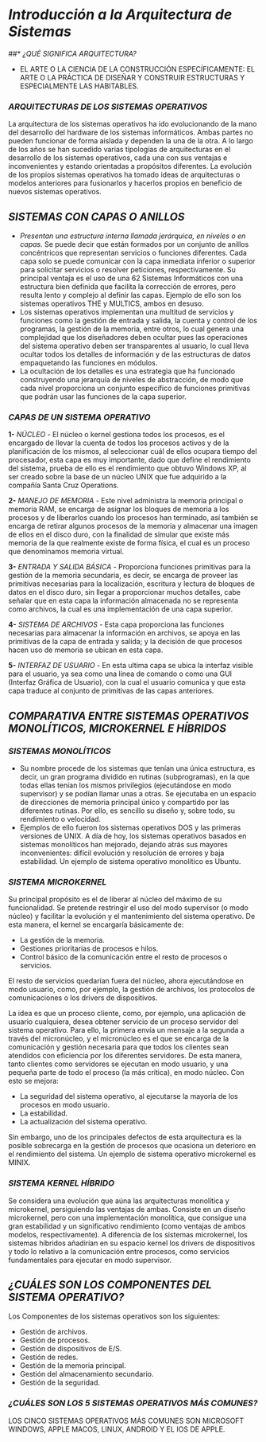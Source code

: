 # ***Introducción a la Arquitectura de Sistemas***

##* *​¿QUÉ SIGNIFICA ARQUITECTURA?*
  - EL ARTE O LA CIENCIA DE LA CONSTRUCCIÓN ESPECÍFICAMENTE:
    EL ARTE O LA PRÁCTICA DE DISEÑAR Y CONSTRUIR ESTRUCTURAS Y ESPECIALMENTE LAS HABITABLES.

### *ARQUITECTURAS DE LOS SISTEMAS OPERATIVOS*

La arquitectura de los sistemas operativos ha ido evolucionando de la mano del desarrollo del  hardware de los sistemas informáticos. Ambas partes no pueden funcionar de forma aislada y dependen la una de la otra. A lo largo de los años se han sucedido varias tipologías de arquitecturas en el desarrollo de los sistemas operativos, cada una con sus ventajas e inconvenientes y estando orientadas a propósitos diferentes. La evolución de los propios sistemas operativos ha tomado ideas de arquitecturas o modelos anteriores para fusionarlos y hacerlos propios en beneficio de nuevos sistemas operativos.

## *SISTEMAS CON CAPAS O ANILLOS*
- *Presentan una estructura interna llamada jerárquica, en niveles o en capas.* Se puede decir que están formados por un conjunto de anillos concéntricos que representan servicios o funciones diferentes. Cada capa solo se puede comunicar con la capa inmediata inferior o superior para solicitar servicios o resolver peticiones, respectivamente. Su principal ventaja es el uso de una 62 Sistemas Informáticos con una  estructura bien definida que facilita la corrección de errores, pero resulta lento y complejo al definir las capas. Ejemplo de ello son los sistemas operativos THE y MULTICS, ambos en desuso.
- Los sistemas operativos implementan una multitud de servicios y funciones como la gestión de entrada y salida, la cuenta y control de los programas, la gestión de la memoria, entre otros, lo cual genera una complejidad que los diseñadores deben ocultar pues las operaciones del sistema operativo deben ser transparentes al usuario, lo cual lleva  ocultar todos los detalles de información y de las estructuras de datos empaquetando las funciones en módulos.
- La ocultación de los detalles es una estrategia que ha funcionado construyendo una jerarquía de niveles de abstracción, de modo que cada nivel proporciona un conjunto específico de funciones primitivas que podrán usar las funciones de la capa superior.

### *CAPAS DE UN SISTEMA OPERATIVO*
  **1-** *NÚCLEO*
    - El núcleo o kernel gestiona todos los procesos, es el encargado de llevar la cuenta de todos los procesos activos y de la planificación de los mismos, al seleccionar cuál de ellos ocupara tiempo del procesador, esta capa es muy importante, dado que define el rendimiento del sistema, prueba de ello es el rendimiento que obtuvo Windows XP, al ser creado sobre la base de un núcleo UNIX que fue adquirido a la compañía Santa Cruz Operations.

  **2-** *MANEJO DE MEMORIA*
    - Este nivel administra la memoria principal o memoria RAM, se encarga de asignar los bloques de memoria a los procesos y de liberarlos cuando los procesos han terminado, así también se encarga de retirar algunos procesos de la memoria y almacenar una imagen de ellos en el disco duro, con la finalidad de simular que existe más memoria de la que realmente existe de forma física, el cual es un proceso que denominamos memoria virtual.

  **3-** *ENTRADA Y SALIDA BÁSICA*
    - Proporciona funciones primitivas para la gestión de la memoria secundaria, es decir, se encarga de proveer las primitivas necesarias para la localización, escritura y lectura de bloques de datos en el disco duro, sin llegar a proporcionar muchos detalles, cabe señalar que en esta capa la información almacenada no se representa como archivos, la cual es una implementación de una capa superior.

   **4-** *SISTEMA DE ARCHIVOS*
     - Esta capa proporciona las funciones necesarias para almacenar la información en archivos, se apoya en las primitivas de la capa de entrada y salida; y la decisión de que procesos hacen uso de memoria se ubican en esta capa.
     
   **5-** *INTERFAZ DE USUARIO*
     - ​En esta ultima capa se ubica la interfaz visible para el usuario, ya sea como una línea de comando o como una GUI (Interfaz Gráfica de Usuario), con la cual el usuario comunica y que esta capa traduce al conjunto de primitivas de las capas anteriores.

## *COMPARATIVA ENTRE SISTEMAS OPERATIVOS MONOLÍTICOS, MICROKERNEL E HÍBRIDOS*
### *SISTEMAS MONOLÍTICOS*
  - Su nombre procede de los sistemas que tenían una única estructura, es decir, un gran programa dividido en rutinas (subprogramas), en la que todas ellas tenían los mismos privilegios (ejecutándose en modo supervisor) y se podían llamar unas a otras. Se ejecutaba en un espacio de direcciones de memoria principal único y compartido por las diferentes rutinas. Por ello, es sencillo su diseño y, sobre todo, su rendimiento o velocidad. ​
  - Ejemplos de ello fueron los sistemas operativos DOS y las primeras versiones de UNIX. A día de hoy, los sistemas operativos basados en sistemas monolíticos han mejorado, dejando atrás sus mayores inconvenientes: difícil evolución y resolución de errores y baja estabilidad. Un ejemplo de sistema operativo monolítico es Ubuntu.

### *​SISTEMA MICROKERNEL*
Su principal propósito es el de liberar al núcleo del máximo de su funcionalidad. Se pretende restringir el uso del modo supervisor (o modo núcleo) y facilitar la evolución y el mantenimiento del sistema operativo. De esta manera, el kernel se encargaría básicamente de: ​
  - La gestión de la memoria. ​
  - Gestiones prioritarias de procesos e hilos. ​
  - Control básico de la comunicación entre el resto de procesos o servicios. 

El resto de servicios quedarían fuera del núcleo, ahora ejecutándose en modo usuario, como, por ejemplo, la gestión de archivos, los protocolos de comunicaciones o los drivers de dispositivos.​

La idea es que un proceso cliente, como, por ejemplo, una aplicación de usuario cualquiera, desea obtener servicio de un proceso servidor del sistema operativo. Para ello, la primera envía un mensaje a la segunda a través del micronúcleo, y el micronúcleo es el que se encarga de la comunicación y gestión necesaria para que todos los clientes sean atendidos con eficiencia por los diferentes servidores. De esta manera, tanto clientes como servidores se ejecutan en modo usuario, y una pequeña parte de todo el proceso (la más crítica), en modo núcleo. Con esto se mejora: ​
  - La seguridad del sistema operativo, al ejecutarse la mayoría de los procesos en modo usuario.​
  - La estabilidad. ​
  - La actualización del sistema operativo. 

Sin embargo, uno de los principales defectos de esta arquitectura es la posible sobrecarga en la gestión de procesos que ocasiona un deterioro en el rendimiento del sistema. Un ejemplo de sistema operativo microkernel es MINIX.

### *SISTEMA KERNEL HÍBRIDO*
​Se considera una evolución que aúna las arquitecturas monolítica y microkernel, persiguiendo las ventajas de ambas. Consiste en un diseño microkernel, pero con una implementación monolítica, que consigue una gran estabilidad y un significativo rendimiento (como ventajas de ambos modelos, respectivamente). A diferencia de los sistemas microkernel, los sistemas híbridos añadirían en su espacio kernel los drivers de dispositivos y todo lo relativo a la comunicación entre procesos, como servicios fundamentales para ejecutar en modo supervisor.

## *¿CUÁLES SON LOS COMPONENTES DEL SISTEMA OPERATIVO?​*
Los Componentes de los sistemas operativos son los siguientes:​
  - ​Gestión de archivos.​
  - Gestión de procesos.​
  - Gestión de dispositivos de E/S.​
  - Gestión de redes.​
  - Gestión de la memoria principal.​
  - Gestión del almacenamiento secundario.​
  - Gestión de la seguridad.

### *¿CUÁLES SON LOS 5 SISTEMAS OPERATIVOS MÁS COMUNES?​*
LOS CINCO SISTEMAS OPERATIVOS MÁS COMUNES SON MICROSOFT WINDOWS, APPLE MACOS, LINUX, ANDROID Y EL IOS DE APPLE.

